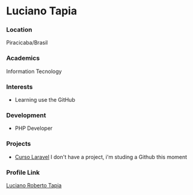 # Luciano Tapia

### Location

Piracicaba/Brasil

### Academics

Information Tecnology

### Interests

- Learning use the GitHub

### Development

- PHP Developer

### Projects

- [Curso Laravel](lucianotapia/curso-laravel) I don't have a project, i'm studing a Github this moment

### Profile Link

[Luciano Roberto Tapia](https://github.com/lucianotapia)